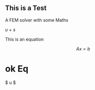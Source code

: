 ## This is a Test ##

A FEM solver with some Maths

$u$ + $s$

This is an equation 

$$
Ax=b
$$

# ok Eq

$ u $ 
